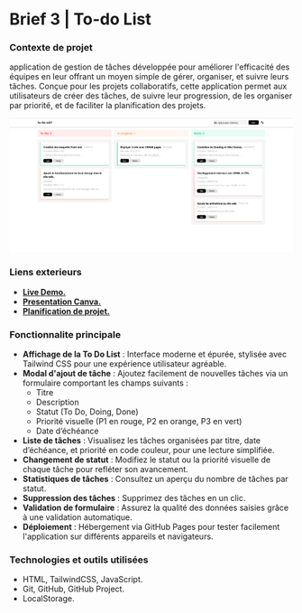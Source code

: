 # Brief 3 | To-do List

### Contexte de projet
application de gestion de tâches développée pour améliorer l'efficacité des équipes en leur offrant un moyen simple de gérer, organiser, et suivre leurs tâches. Conçue pour les projets collaboratifs, cette application permet aux utilisateurs de créer des tâches, de suivre leur progression, de les organiser par priorité, et de faciliter la planification des projets.

![Screenshot from web site](src/assets/images/image.png)

### Liens exterieurs
- [**Live Demo.**](https://ayoub-ahnaou.github.io/To-do_List/src/)
- [**Presentation Canva.**](https://www.canva.com/design/DAGVdPXl0i4/eUM-LfuF9piQayjITSXDsg/edit)
- [**Planification de projet.**](https://github.com/users/ayoub-ahnaou/projects/1)



### Fonctionnalite principale
- **Affichage de la To Do List** : Interface moderne et épurée, stylisée avec Tailwind CSS pour une expérience utilisateur agréable.
- **Modal d'ajout de tâche** : Ajoutez facilement de nouvelles tâches via un formulaire comportant les champs suivants :
    - Titre
    - Description
    - Statut (To Do, Doing, Done)
    - Priorité visuelle (P1 en rouge, P2 en orange, P3 en vert)
    - Date d’échéance
- **Liste de tâches** : Visualisez les tâches organisées par titre, date d’échéance, et priorité en code couleur, pour une lecture simplifiée.
- **Changement de statut** : Modifiez le statut ou la priorité visuelle de chaque tâche pour refléter son avancement.
- **Statistiques de tâches** : Consultez un aperçu du nombre de tâches par statut.
- **Suppression des tâches** : Supprimez des tâches en un clic.
- **Validation de formulaire** : Assurez la qualité des données saisies grâce à une validation automatique.
- **Déploiement** : Hébergement via GitHub Pages pour tester facilement l'application sur différents appareils et navigateurs.

### Technologies et outils utilisées
- HTML, TailwindCSS, JavaScript.
- Git, GitHub, GitHub Project.
- LocalStorage.
